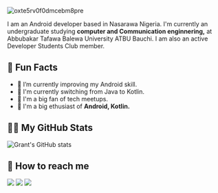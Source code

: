 ![oxte5rv0f0dmcebm8pre](https://user-images.githubusercontent.com/62026220/123572552-52f0b280-d7c4-11eb-82fa-9d08aa0af547.png)



I am an Android developer based in Nasarawa Nigeria. I'm currently an undergraduate studying  <b>computer and Communication enginnering,</b> at Abbubakar Tafawa Balewa University ATBU Bauchi. I am also an active Developer Students Club member.

## 🚧 Fun Facts
<ul>
<li>🔭  I’m currently improving my Android skill.</li>
<li>🧐  I'm currently switching from Java to Kotlin. </li>
<li>📝  I'm a big fan of tech meetups. </li>
<li>💬 I'm a big ethusiast of <b>Android, Kotlin.</b></li>
</ul>


<!-- GitHub Stats -->
## 👨‍💻 My GitHub Stats

![Grant's GitHub stats](https://github-readme-stats.vercel.app/api?username=greatgrant)

<!-- Social Media accounts -->
## 👀 How to reach me

[<img src="https://img.shields.io/badge/GitHub-%2312100E.svg?&style=for-the-badge&logo=Github&logoColor=white"/>](https://github.com/greatgrant)
[<img src="https://img.shields.io/badge/twitter-%231DA1F2.svg?&style=for-the-badge&logo=twitter&logoColor=white"/>](https://twitter.com/iAmGreatGrant)
[<img src="https://img.shields.io/badge/linkedin-%230077B5.svg?&style=for-the-badge&logo=linkedin&logoColor=white"/>](https://www.linkedin.com/in/great-grant-williams//)
